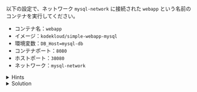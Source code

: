 以下の設定で、ネットワーク `mysql-network` に接続された `webapp` という名前のコンテナを実行してください。

- コンテナ名：`webapp`
- イメージ：`kodekloud/simple-webapp-mysql`
- 環境変数：`DB_Host=mysql-db`
- コンテナポート：`8080`
- ホストポート：`38080`
- ネットワーク：`mysql-network`


<details>
  <summary>Hints</summary>

- 接続するネットワークを設定するには、`docker container run` コマンドで `--network` フラグを指定します。
- 環境変数を設定するには、`-e` フラグを指定します。

</details>


<details>
  <summary>Solution</summary>

`docker container run -d --name webapp --network mysql-network -e DB_Host=mysql-db -p 38080:8080 kodekloud/simple-webapp-mysql`{{execute}} を実行します。

</details>